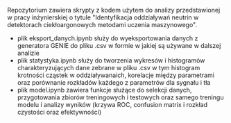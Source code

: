 Repozytorium zawiera skrypty z kodem użytem do analizy przedstawionej w pracy inżynierskiej o tytule "Identyfikacja oddziaływań neutrin w detektorach ciekłoargonowych metodami uczenia maszynowego".
- plik eksport_danych.ipynb służy do wyeksportowania danych z generatora GENIE do pliku .csv w formie w jakiej są używane w dalszej analizie
- plik statystyka.ipynb służy do tworzenia wykresów i histogramów charakteryzujących dane zebrane w pliku .csv w tym histogram krotności cząstek w oddziaływanaich, korelacje między parametrami oraz porównanie rozkładów każdego z parametrów dla sygnału i tła
- plik model.ipynb zawiera funkcje służące do selekcji danych, przygotowania zbiorów treningowych i testowych oraz samego treningu modelu i analizy wyników (krzywa ROC, confusion matrix i rozkład czystości oraz efektywności)
